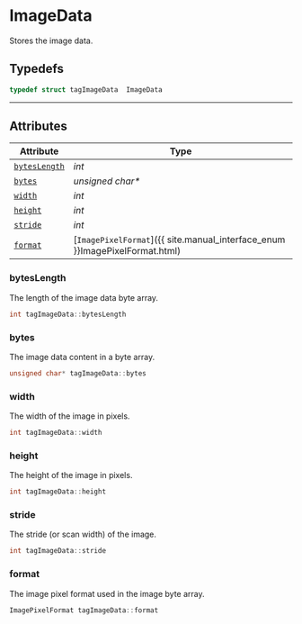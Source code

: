# ImageData
Stores the image data.  

## Typedefs

```cpp
typedef struct tagImageData  ImageData
```

---

## Attributes
    
| Attribute | Type |
|---------- | ---- |
| [`bytesLength`](#byteslength) | *int* |
| [`bytes`](#bytes) | *unsigned char\** |
| [`width`](#width) | *int* |
| [`height`](#height) | *int* |
| [`stride`](#stride) | *int* |
| [`format`](#format) | [`ImagePixelFormat`]({{ site.manual_interface_enum }}ImagePixelFormat.html) |


### bytesLength
The length of the image data byte array. 
```cpp
int tagImageData::bytesLength
```
### bytes
The image data content in a byte array. 
```cpp
unsigned char* tagImageData::bytes
```

### width
The width of the image in pixels.  
```cpp
int tagImageData::width
```

### height
The height of the image in pixels.  
```cpp
int tagImageData::height
```

### stride
The stride (or scan width) of the image. 
```cpp
int tagImageData::stride
```

### format
The image pixel format used in the image byte array. 
```cpp
ImagePixelFormat tagImageData::format
```
  

